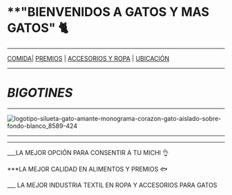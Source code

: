 # **"BIENVENIDOS A GATOS Y MAS GATOS" 🐈‍
_ _ _
[COMIDA](./COMIDA.md)| [PREMIOS](./PREMIOS.md) | [ACCESORIOS Y ROPA](./ACCESORIOS-Y-ROPA.md) | [UBICACIÓN](./UBICACIÓN.md) 
- - -
# *BIGOTINES*

_ _  _
![logotipo-silueta-gato-amante-monograma-corazon-gato-aislado-sobre-fondo-blanco_8589-424](https://user-images.githubusercontent.com/99773679/157765998-c367b2ec-f54c-40dd-a03f-3c15f32c202a.jpg)
_ _ _

***
___LA MEJOR OPCIÓN PARA CONSENTIR A TU MICHI 👌

***LA MEJOR CALIDAD EN ALIMENTOS Y PREMIOS 🐟

___ LA MEJOR INDUSTRIA TEXTIL EN ROPA Y ACCESORIOS PARA GATOS
